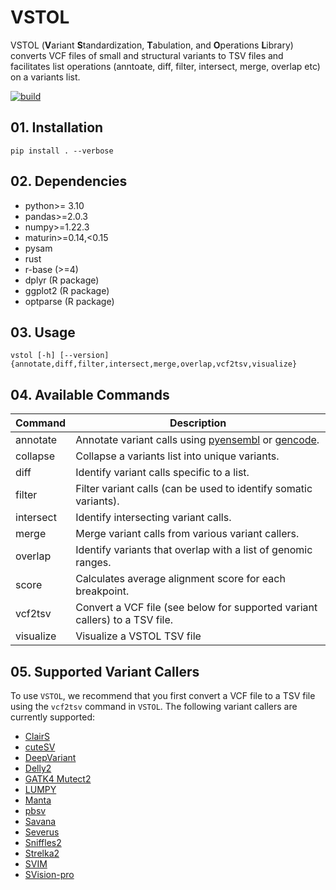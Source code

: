 # VSTOL
VSTOL (**V**ariant **S**tandardization, **T**abulation, and **O**perations **L**ibrary) 
converts VCF files of small and structural variants to TSV files and facilitates 
list operations (anntoate, diff, filter, intersect, merge, overlap etc) on a 
variants list.

[![build](https://github.com/pirl-unc/vstol/actions/workflows/main.yml/badge.svg)](https://github.com/pirl-unc/vstol/actions/workflows/main.yml)

## 01. Installation

```
pip install . --verbose
```

## 02. Dependencies
- python>= 3.10
- pandas>=2.0.3
- numpy>=1.22.3
- maturin>=0.14,<0.15
- pysam
- rust
- r-base (>=4)
- dplyr (R package)
- ggplot2 (R package)
- optparse (R package)

## 03. Usage

```
vstol [-h] [--version] {annotate,diff,filter,intersect,merge,overlap,vcf2tsv,visualize}
```

## 04. Available Commands

| Command   | Description                                                                                                                 |
|-----------|-----------------------------------------------------------------------------------------------------------------------------|
| annotate  | Annotate variant calls using [pyensembl](https://github.com/openvax/pyensembl) or [gencode](https://www.gencodegenes.org/). |
| collapse  | Collapse a variants list into unique variants.                                                                              |
| diff      | Identify variant calls specific to a list.                                                                                  |
| filter    | Filter variant calls (can be used to identify somatic variants).                                                            |
| intersect | Identify intersecting variant calls.                                                                                        |
| merge     | Merge variant calls from various variant callers.                                                                           |
| overlap   | Identify variants that overlap with a list of genomic ranges.                                                               |
| score     | Calculates average alignment score for each breakpoint.                                                                     | 
| vcf2tsv   | Convert a VCF file (see below for supported variant callers) to a TSV file.                                                 |
| visualize | Visualize a VSTOL TSV file                                                                                                  |

## 05. Supported Variant Callers

To use `VSTOL`, we recommend that you first convert a VCF file to a TSV file 
using the `vcf2tsv` command in `VSTOL`. 
The following variant callers are currently supported:

- [ClairS](https://github.com/HKU-BAL/ClairS)
- [cuteSV](https://github.com/tjiangHIT/cuteSV)
- [DeepVariant](https://github.com/google/deepvariant)
- [Delly2](https://github.com/dellytools/delly)
- [GATK4 Mutect2](https://gatk.broadinstitute.org/hc/en-us/articles/360035531132--How-to-Call-somatic-mutations-using-GATK4-Mutect2)
- [LUMPY](https://github.com/arq5x/lumpy-sv)
- [Manta](https://github.com/Illumina/manta)
- [pbsv](https://github.com/PacificBiosciences/pbsv)
- [Savana](https://github.com/cortes-ciriano-lab/savana)
- [Severus](https://github.com/KolmogorovLab/Severus)
- [Sniffles2](https://github.com/fritzsedlazeck/Sniffles)
- [Strelka2](https://github.com/Illumina/strelka)
- [SVIM](https://github.com/eldariont/svim)
- [SVision-pro](https://github.com/songbowang125/SVision-pro)

